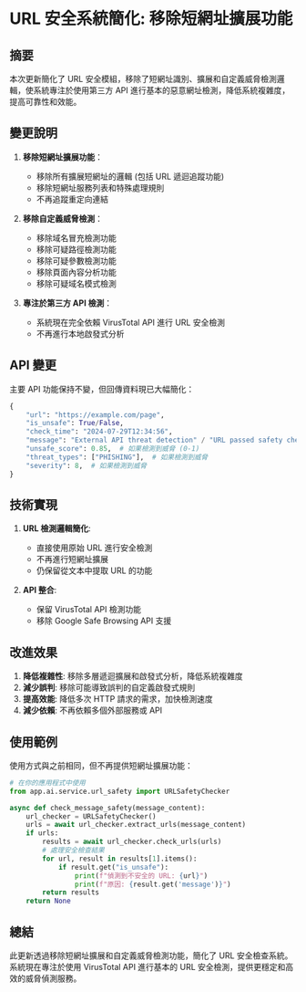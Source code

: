 # URL 安全系統簡化: 移除短網址擴展功能

## 摘要
本次更新簡化了 URL 安全模組，移除了短網址識別、擴展和自定義威脅檢測邏輯，使系統專注於使用第三方 API 進行基本的惡意網址檢測，降低系統複雜度，提高可靠性和效能。

## 變更說明

1. **移除短網址擴展功能**：
   - 移除所有擴展短網址的邏輯 (包括 URL 遞迴追蹤功能)
   - 移除短網址服務列表和特殊處理規則
   - 不再追蹤重定向連結

2. **移除自定義威脅檢測**：
   - 移除域名冒充檢測功能
   - 移除可疑路徑檢測功能
   - 移除可疑參數檢測功能
   - 移除頁面內容分析功能
   - 移除可疑域名模式檢測

3. **專注於第三方 API 檢測**：
   - 系統現在完全依賴 VirusTotal API 進行 URL 安全檢測
   - 不再進行本地啟發式分析

## API 變更

主要 API 功能保持不變，但回傳資料現已大幅簡化：

```python
{
    "url": "https://example.com/page",
    "is_unsafe": True/False,
    "check_time": "2024-07-29T12:34:56",
    "message": "External API threat detection" / "URL passed safety checks",
    "unsafe_score": 0.85,  # 如果檢測到威脅 (0-1)
    "threat_types": ["PHISHING"],  # 如果檢測到威脅
    "severity": 8,  # 如果檢測到威脅
}
```

## 技術實現

1. **URL 檢測邏輯簡化**:
   - 直接使用原始 URL 進行安全檢測
   - 不再進行短網址擴展
   - 仍保留從文本中提取 URL 的功能

2. **API 整合**:
   - 保留 VirusTotal API 檢測功能
   - 移除 Google Safe Browsing API 支援

## 改進效果

1. **降低複雜性**: 移除多層遞迴擴展和啟發式分析，降低系統複雜度
2. **減少誤判**: 移除可能導致誤判的自定義啟發式規則
3. **提高效能**: 降低多次 HTTP 請求的需求，加快檢測速度
4. **減少依賴**: 不再依賴多個外部服務或 API

## 使用範例

使用方式與之前相同，但不再提供短網址擴展功能：

```python
# 在你的應用程式中使用
from app.ai.service.url_safety import URLSafetyChecker

async def check_message_safety(message_content):
    url_checker = URLSafetyChecker()
    urls = await url_checker.extract_urls(message_content)
    if urls:
        results = await url_checker.check_urls(urls)
        # 處理安全檢查結果
        for url, result in results[1].items():
            if result.get("is_unsafe"):
                print(f"偵測到不安全的 URL: {url}")
                print(f"原因: {result.get('message')}")
        return results
    return None
```

## 總結

此更新透過移除短網址擴展和自定義威脅檢測功能，簡化了 URL 安全檢查系統。系統現在專注於使用 VirusTotal API 進行基本的 URL 安全檢測，提供更穩定和高效的威脅偵測服務。 